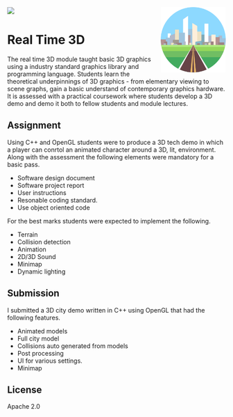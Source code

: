
<img src='preview.gif' />

<img src='icon.png' align='right' width='150' height='150' />

# Real Time 3D

The real time 3D module taught basic 3D graphics using a industry standard graphics library and programming language. Students learn the theoretical underpinnings of 3D graphics - from elementary viewing to scene graphs, gain a basic understand of contemporary graphics hardware. It is assessed with a practical coursework where students develop a 3D demo and demo it both to fellow students and module lectures.

## Assignment

Using C++ and OpenGL students were to produce a 3D tech demo in which a player can conrtol an animated character around a 3D, lit, environment. Along with the assessment the following elements were mandatory for a basic pass.

* Software design document
* Software project report
* User instructions
* Resonable coding standard.
* Use object oriented code

For the best marks students were expected to implement the following.

* Terrain
* Collision detection
* Animation
* 2D/3D Sound
* Minimap
* Dynamic lighting

## Submission

I submitted a 3D city demo written in C++ using OpenGL that had the following features.

* Animated models
* Full city model
* Collisions auto generated from models
* Post processing
* UI for various settings.
* Minimap

## License

Apache 2.0